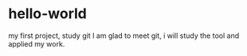 # hello-world
my first project, study git
I am glad to meet git, i will study the tool and applied my work.
